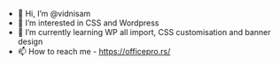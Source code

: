- 👋 Hi, I’m @vidnisam
- 👀 I’m interested in CSS and Wordpress
- 🌱 I’m currently learning WP all import, CSS customisation and banner design
- 📫 How to reach me - https://officepro.rs/

<!---
vidnisam/vidnisam is a ✨ special ✨ repository because its `README.md` (this file) appears on your GitHub profile.
You can click the Preview link to take a look at your changes.
--->
